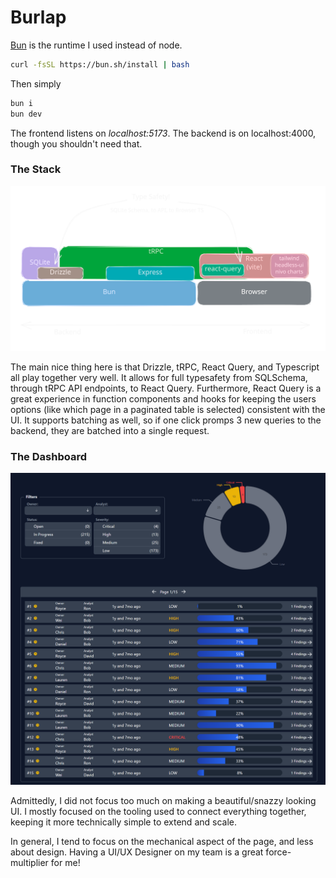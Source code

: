 # Burlap

[Bun](https://bun.sh) is the runtime I used instead of node.
```sh
curl -fsSL https://bun.sh/install | bash
```

Then simply

```sh
bun i
bun dev
```

The frontend listens on *localhost:5173*. The backend is on localhost:4000, though you shouldn't need that.

### The Stack

![the stack](public/stack.svg)

The main nice thing here is that Drizzle, tRPC, React Query, and Typescript all play together very well. It allows for full typesafety from SQLSchema, through tRPC API endpoints, to React Query. Furthermore, React Query is a great experience in function components and hooks for keeping the users options (like which page in a paginated table is selected) consistent with the UI. It supports batching as well, so if one click promps 3 new queries to the backend, they are batched into a single request.

### The Dashboard

![the dashboard](public/final.png)

Admittedly, I did not focus too much on making a beautiful/snazzy looking UI. I mostly focused on the tooling used to connect everything together, keeping it more technically simple to extend and scale.

In general, I tend to focus on the mechanical aspect of the page, and less about design. Having a UI/UX Designer on my team is a great force-multiplier for me!

